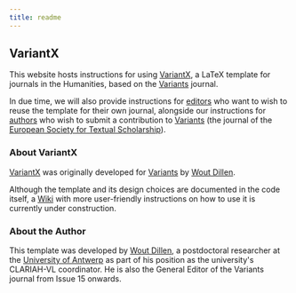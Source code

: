 ```yaml
---
title: readme
---
```

## VariantX

This website hosts instructions for using [VariantX](https://github.com/WoutDLN/VariantX), a LaTeX template for journals in the Humanities, based on the [Variants](https://journals.openedition.org/variants/) journal. 

In due time, we will also provide instructions for [editors](foreditors.html) who want to wish to reuse the template for their own journal, alongside our instructions for [authors](forauthors.html) who wish to submit a contribution to [Variants](https://journals.openedition.org/variants/) (the journal of the [European Society for Textual Scholarship](https://textualscholarship.eu/)).

### About VariantX
[VariantX](https://github.com/WoutDLN/VariantX) was originally developed for [Variants](https://journals.openedition.org/variants/) by [Wout Dillen](https://github.com/WoutDLN).

Although the template and its design choices are documented in the code itself, a [Wiki](https://github.com/WoutDLN/LaTeXJournal_Variants/wiki) with more user-friendly instructions on how to use it is currently under construction.

### About the Author

This template was developed by [Wout Dillen](https://github.com/WoutDLN), a postdoctoral researcher at the [University of Antwerp](https://uantwerpen.be) as part of his position as the university's CLARIAH-VL coordinator. He is also the General Editor of the Variants journal from Issue 15 onwards. 